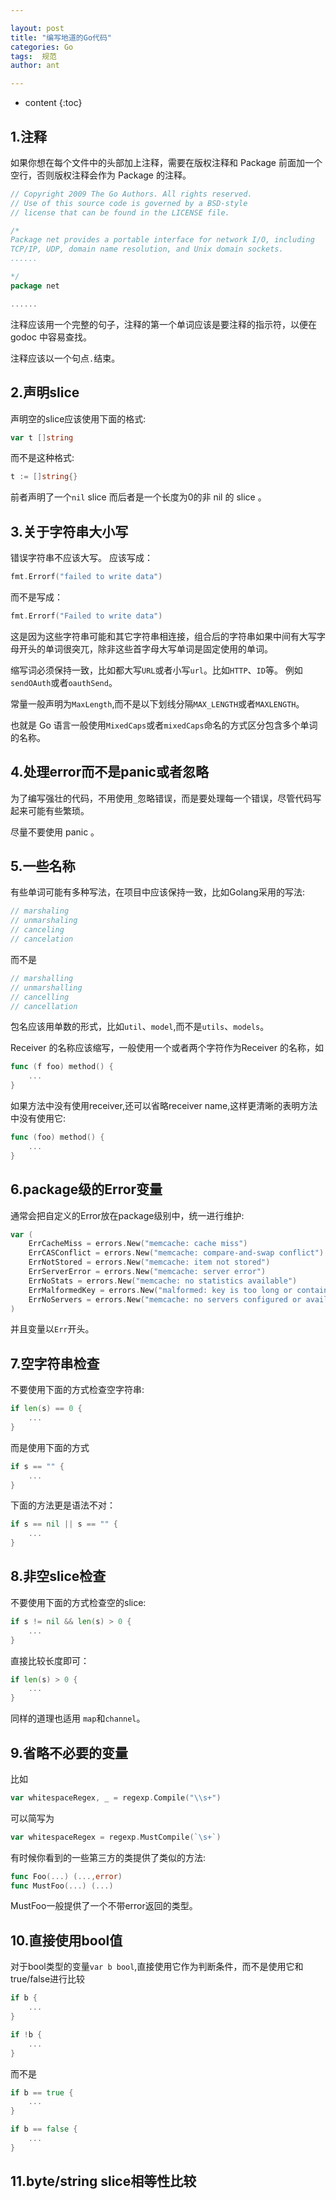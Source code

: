 ```yaml
---

layout: post
title: "编写地道的Go代码"
categories: Go
tags:  规范
author: ant

---
```


* content
{:toc}
## 1.注释

如果你想在每个文件中的头部加上注释，需要在版权注释和  Package 前面加一个空行，否则版权注释会作为 Package 的注释。

```go 
// Copyright 2009 The Go Authors. All rights reserved.
// Use of this source code is governed by a BSD-style
// license that can be found in the LICENSE file.

/*
Package net provides a portable interface for network I/O, including
TCP/IP, UDP, domain name resolution, and Unix domain sockets.
......

*/
package net

......
```

注释应该用一个完整的句子，注释的第一个单词应该是要注释的指示符，以便在 godoc 中容易查找。

注释应该以一个句点`.`结束。

## 2.声明slice

声明空的slice应该使用下面的格式:

```go
var t []string
```

而不是这种格式:

```go
t := []string{}
```

前者声明了一个`nil` slice 而后者是一个长度为0的非 nil 的 slice 。

## 3.关于字符串大小写

错误字符串不应该大写。
应该写成：

```go
fmt.Errorf("failed to write data")
```

而不是写成：

```go
fmt.Errorf("Failed to write data")
```

这是因为这些字符串可能和其它字符串相连接，组合后的字符串如果中间有大写字母开头的单词很突兀，除非这些首字母大写单词是固定使用的单词。

缩写词必须保持一致，比如都大写`URL`或者小写`url`。比如`HTTP`、`ID`等。
例如`sendOAuth`或者`oauthSend`。

常量一般声明为`MaxLength`,而不是以下划线分隔`MAX_LENGTH`或者`MAXLENGTH`。

也就是 Go 语言一般使用`MixedCaps`或者`mixedCaps`命名的方式区分包含多个单词的名称。

## 4.处理error而不是panic或者忽略

为了编写强壮的代码，不用使用`_`忽略错误，而是要处理每一个错误，尽管代码写起来可能有些繁琐。

尽量不要使用 panic 。

## 5.一些名称

有些单词可能有多种写法，在项目中应该保持一致，比如Golang采用的写法:

```go
// marshaling
// unmarshaling
// canceling
// cancelation
```

而不是

```go
// marshalling
// unmarshalling
// cancelling
// cancellation
```

包名应该用单数的形式，比如`util`、`model`,而不是`utils`、`models`。

Receiver 的名称应该缩写，一般使用一个或者两个字符作为Receiver 的名称，如

```go
func (f foo) method() {
	...
}
```

如果方法中没有使用receiver,还可以省略receiver name,这样更清晰的表明方法中没有使用它:

```go
func (foo) method() {
	...
}
```

## 6.package级的Error变量

通常会把自定义的Error放在package级别中，统一进行维护:

```go
var (
	ErrCacheMiss = errors.New("memcache: cache miss")
	ErrCASConflict = errors.New("memcache: compare-and-swap conflict")
	ErrNotStored = errors.New("memcache: item not stored")
	ErrServerError = errors.New("memcache: server error")
	ErrNoStats = errors.New("memcache: no statistics available")
	ErrMalformedKey = errors.New("malformed: key is too long or contains invalid characters")
	ErrNoServers = errors.New("memcache: no servers configured or available")
)
```

并且变量以`Err`开头。

## 7.空字符串检查

不要使用下面的方式检查空字符串:

```go
if len(s) == 0 {
	...
}
```

而是使用下面的方式

```go
if s == "" {
	...
}
```

下面的方法更是语法不对：

```go
if s == nil || s == "" {
	...
}
```

## 8.非空slice检查

不要使用下面的方式检查空的slice:

```go
if s != nil && len(s) > 0 {
    ...
}
```

直接比较长度即可：

```go
if len(s) > 0 {
    ...
}
```

同样的道理也适用 `map`和`channel`。

## 9.省略不必要的变量

比如

```go
var whitespaceRegex, _ = regexp.Compile("\\s+")
```

可以简写为

```go
var whitespaceRegex = regexp.MustCompile(`\s+`)
```

有时候你看到的一些第三方的类提供了类似的方法:

```go
func Foo(...) (...,error)
func MustFoo(...) (...)
```

MustFoo一般提供了一个不带error返回的类型。

## 10.直接使用bool值

对于bool类型的变量`var b bool`,直接使用它作为判断条件，而不是使用它和true/false进行比较

```go
if b {
    ...
}

if !b {
    ...
}
```

而不是

```go
if b == true {
    ...
}

if b == false {
    ...
}
```

## 11.byte/string slice相等性比较



